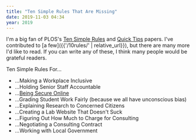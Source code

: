 ```yaml
---
title: "Ten Simple Rules That Are Missing"
date: 2019-11-03 04:34
year: 2019
---
```


I'm a big fan of PLOS's [Ten Simple Rules](https://collections.plos.org/ten-simple-rules)
and [Quick Tips](https://collections.plos.org/search?q=ten+quick+tips) papers.
I've contributed to [a few]({{'/10rules/' | relative_url}}),
but there are many more I'd like to read.
If you can write any of these,
I think many people would be grateful readers.

Ten Simple Rules For…

-   …Making a Workplace Inclusive
-   …Holding Senior Staff Accountable
-   …[Being Secure Online](https://ssd.eff.org/)
-   …Grading Student Work Fairly (because we all have unconscious bias)
-   …Explaining Research to Concerned Citizens
-   …Creating a Lab Website That Doesn't Suck
-   …Figuring Out How Much to Charge for Consulting
-   …Negotiating a Consulting Contract
-   …Working with Local Government
